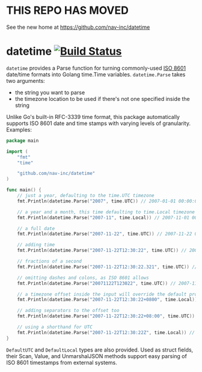 # THIS REPO HAS MOVED

See the new home at https://github.com/nav-inc/datetime

# datetime [![Build Status](https://travis-ci.org/nav-inc/datetime.svg?branch=master)](https://travis-ci.org/nav-inc/datetime) 

`datetime` provides a Parse function for turning commonly-used 
[ISO 8601](http://www.loc.gov/standards/datetime/iso-tc154-wg5_n0038_iso_wd_8601-1_2016-02-16.pdf) date/time formats into
Golang time.Time variables.  `datetime.Parse` takes two arguments:

- the string you want to parse
- the timezone location to be used if there's not one specified inside the string

Unlike Go's built-in RFC-3339 time format, this package automatically supports ISO 8601 date and
time stamps with varying levels of granularity.  Examples:

```go
package main

import (
	"fmt"
	"time"

	"github.com/nav-inc/datetime"
)

func main() {
	// just a year, defaulting to the time.UTC timezone
	fmt.Println(datetime.Parse("2007", time.UTC)) // 2007-01-01 00:00:00 +0000 UTC <nil>

	// a year and a month, this time defaulting to time.Local timezone
	fmt.Println(datetime.Parse("2007-11", time.Local)) // 2007-11-01 00:00:00 -0600 MDT <nil>

	// a full date
	fmt.Println(datetime.Parse("2007-11-22", time.UTC)) // 2007-11-22 00:00:00 +0000 UTC <nil>

	// adding time
	fmt.Println(datetime.Parse("2007-11-22T12:30:22", time.UTC)) // 2007-11-22 12:30:22 -0700 MST <nil>

	// fractions of a second
	fmt.Println(datetime.Parse("2007-11-22T12:30:22.321", time.UTC)) // 2007-11-22 12:30:22.321 -0700 MST <nil>

	// omitting dashes and colons, as ISO 8601 allows
	fmt.Println(datetime.Parse("20071122T123022", time.UTC)) // 2007-11-22 12:30:22 -0700 MST <nil>

	// a timezone offset inside the input will override the default provided to datetime.Parse
	fmt.Println(datetime.Parse("2007-11-22T12:30:22+0800", time.Local)) // 2007-11-22 12:30:22 +0800 +0800 <nil>

	// adding separators to the offset too
	fmt.Println(datetime.Parse("2007-11-22T12:30:22+08:00", time.UTC)) // 2007-11-22 12:30:22 +0800 +08:00 <nil>

	// using a shorthand for UTC
	fmt.Println(datetime.Parse("2007-11-22T12:30:22Z", time.Local)) // 2007-11-22 12:30:22 +0000 UTC <nil>
}
```

`DefaultUTC` and `DefaultLocal` types are also provided.  Used as struct fields, their Scan, Value,
and UnmarshalJSON methods support easy parsing of ISO 8601 timestamps from external systems.
